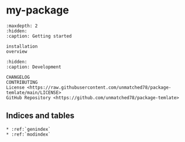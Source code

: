 # **my-package**

```{toctree}
:maxdepth: 2
:hidden:
:caption: Getting started

installation
overview
```

```{toctree}
:hidden:
:caption: Development

CHANGELOG
CONTRIBUTING
License <https://raw.githubusercontent.com/unmatched78/package-temlate/main/LICENSE>
GitHub Repository <https://github.com/unmatched78/package-temlate>
```

## Indices and tables

```{eval-rst}
* :ref:`genindex`
* :ref:`modindex`
```
